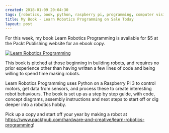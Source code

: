 ```yaml
---
created: 2018-01-09 20:04:30
tags: [robotics, book, python, raspberry pi, programming, computer vision, mycroft]
title: My Book - Learn Robotics Programming on Sale Today
layout: post
---
```

For this week, my book Learn Robotics Programming is available for $5 at the Packt Publishing website for an ebook copy.

[![Learn Robotics Programming](https://d255esdrn735hr.cloudfront.net/sites/default/files/imagecache/ppv4_main_book_cover/B11057.png)](https://www.packtpub.com/hardware-and-creative/learn-robotics-programming)

This book is pitched at those beginning in building robots, and requires no prior experience other than having written a few lines of code and being willing to spend time making robots.

Learn Robotics Programming uses Python on a Raspberry Pi 3 to control motors, get data from sensors, and process these to create interesting robot behaviours. The book is set up as a step by step guide, with code, concept diagrams, assembly instructions and next steps to start off or dig deeper into a robotics hobby. 

Pick up a copy and start off your year by making a robot at https://www.packtpub.com/hardware-and-creative/learn-robotics-programming!
